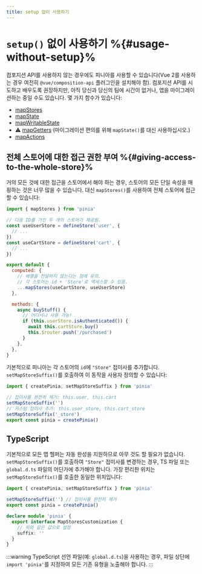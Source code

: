 ```yaml
---
title: setup 없이 사용하기
---
```


# `setup()` 없이 사용하기 %{#usage-without-setup}%

컴포지션 API를 사용하지 않는 경우에도 피니아를 사용할 수 있습니다(Vue 2를 사용하는 경우 여전히 `@vue/composition-api` 플러그인을 설치해야 함).
컴포지션 API를 시도하고 배우도록 권장하지만,
아직 당신과 당신의 팀에 시간이 없거나,
앱을 마이그레이션하는 중일 수도 있습니다.
몇 가지 함수가 있습니다:

- [mapStores](#giving-access-to-the-whole-store)
- [mapState](/guide/core-concepts/state.md#usage-with-the-options-api)
- [mapWritableState](/guide/core-concepts/state.md#modifiable-state)
- ⚠️ [mapGetters](/guide/core-concepts/getters.md#without-setup) (마이그레이션 편의를 위해 `mapState()`를 대신 사용하십시오.)
- [mapActions](/guide/core-concepts/actions.md#without-setup)

## 전체 스토어에 대한 접근 권한 부여 %{#giving-access-to-the-whole-store}%

거의 모든 것에 대한 접근을 스토어에서 해야 하는 경우,
스토어의 모든 단일 속성을 매핑하는 것은 너무 많을 수 있습니다.
대신 `mapStores()`를 사용하여 전체 스토어에 접근할 수 있습니다:

```js
import { mapStores } from 'pinia'

// 다음 ID를 가진 두 개의 스토어가 제공됨.
const useUserStore = defineStore('user', {
  // ...
})
const useCartStore = defineStore('cart', {
  // ...
})

export default {
  computed: {
    // 배열을 전달하지 않는다는 점에 유의.
    // 각 스토어는 id + 'Store'로 액세스할 수 있음.
    ...mapStores(useCartStore, useUserStore)
  },

  methods: {
    async buyStuff() {
      // 어디서나 사용 가능!
      if (this.userStore.isAuthenticated()) {
        await this.cartStore.buy()
        this.$router.push('/purchased')
      }
    },
  },
}
```

기본적으로 피니아는 각 스토어의 `id`에 `"Store"` 접미사를 추가합니다.
`setMapStoreSuffix()`를 호출하여 이 동작을 사용자 정의할 수 있습니다:

```js
import { createPinia, setMapStoreSuffix } from 'pinia'

// 접미사를 완전히 제거: this.user, this.cart
setMapStoreSuffix('')
// 커스텀 접미사 추가: this.user_store, this.cart_store
setMapStoreSuffix('_store')
export const pinia = createPinia()
```

## TypeScript

기본적으로 모든 맵 헬퍼는 자동 완성을 지원하므로 아무 것도 할 필요가 없습니다.
`setMapStoreSuffix()`를 호출하여 `"Store"` 접미사를 변경하는 경우,
TS 파일 또는 `global.d.ts` 파일의 어딘가에 추가해야 합니다.
가장 편리한 위치는 `setMapStoreSuffix()`를 호출한 동일한 위치입니다:

```ts
import { createPinia, setMapStoreSuffix } from 'pinia'

setMapStoreSuffix('') // 접미사를 완전히 제거
export const pinia = createPinia()

declare module 'pinia' {
  export interface MapStoresCustomization {
    // 위와 같은 값으로 설정
    suffix: ''
  }
}
```

:::warning
TypeScript 선언 파일(예: `global.d.ts`)을 사용하는 경우,
파일 상단에 `import 'pinia'`를 지정하여 모든 기존 유형을 노출해야 합니다.
:::